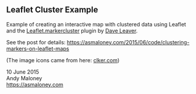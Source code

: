 Leaflet Cluster Example
--

Example of creating an interactive map with clustered data using Leaflet and the [Leaflet.markercluster](https://github.com/Leaflet/Leaflet.markercluster) plugin by [Dave Leaver](https://github.com/danzel).

See the post for details: https://asmaloney.com/2015/06/code/clustering-markers-on-leaflet-maps

(The image icons came from here: [clker.com](https://www.clker.com/clipart-google-maps-pin-blue.html))

10 June 2015  
Andy Maloney  
https://asmaloney.com
